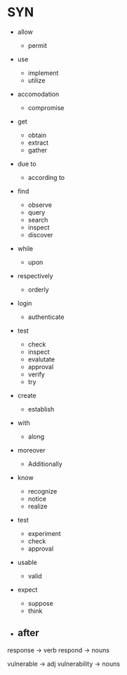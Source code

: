 # SYN
- allow
	- permit
- use
	- implement
	- utilize
- accomodation
	- compromise
- get
	- obtain
	- extract
	- gather
- due to 
	- according to
- find 
	- observe
	- query
	- search
	- inspect
	- discover
- while 
	- upon
- respectively
	- orderly
- login
	- authenticate
- test
	- check
	- inspect
	- evalutate
	- approval
	- verify
	- try
- create 
	- establish
- with
	- along
- moreover
	- Additionally
- know
	- recognize
	- notice
	- realize
- test
	- experiment
	- check
	- approval
- usable
	- valid
- expect 
	- suppose
	- think

- after 
	- 
response -> verb
respond -> nouns

vulnerable -> adj
vulnerability -> nouns